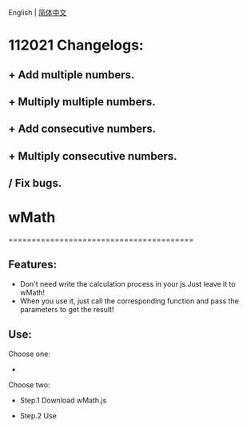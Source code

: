 English | [简体中文](./README_CN.md)

# 112021 Changelogs:
  ## + Add multiple numbers.
  ## + Multiply multiple numbers.
  ## + Add consecutive numbers.
  ## + Multiply consecutive numbers.
  ## / Fix bugs.
  
  

# wMath
========================================

## Features:

  - Don't need write the calculation process in your js.Just leave it to wMath!
  - When you use it, just call the corresponding function and pass the parameters to get the result!

## Use:

Choose one: 

  - <script src="http://raw.githack.com/Wuyingqwq/wMath/main/wMath/wMath.js"></script> 

Choose two: 

  - Step.1 Download wMath.js 

  - Step.2 Use <script> introduce wMath.js
  
  - Step.3 Now you can use wMath to code your website!
  
## Notices:
  - When you use the eq object,you must introduce Algebra.js.
  - Algebra.js:https://github.com/nicolewhite/algebra.js
